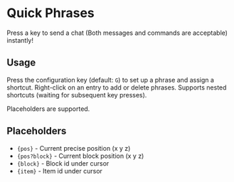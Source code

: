 # Quick Phrases

Press a key to send a chat (Both messages and commands are acceptable) instantly!

## Usage

Press the configuration key (default: `G`) to set up a phrase and assign a shortcut. Right-click on an entry to add or delete phrases. Supports nested shortcuts (waiting for subsequent key presses).

Placeholders are supported.

## Placeholders

- `{pos}` - Current precise position (x y z)
- `{pos?block}` - Current block position (x y z)
- `{block}` - Block id under cursor
- `{item}` - Item id under cursor